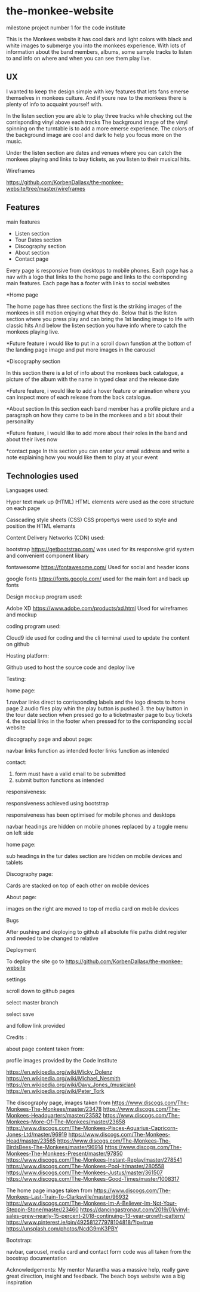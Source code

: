 # the-monkee-website
milestone project number 1 for the code institute

This is the Monkees website it has cool dark and light colors with black and white images to submerge you into the monkees experience. 
With lots of information about the band members, albums, some sample tracks to listen to and info on where and when you can see them play live.

UX
----------------------

I wanted to keep the design simple with key features that lets fans emerse themselves in monkees culture. And if youre new to the monkees there 
is plenty of info to acquaint yourself with.

In the listen section you are able to play three tracks while checking out the corrisponding vinyl above each tracks
The background image of the vinyl spinning on the turntable is to add a more emerse experience.
The colors of the background image are cool and dark to help you focus more on the music.

Under the listen section are dates and venues where you can catch the monkees playing and links to buy tickets,
as you listen to their musical hits.



Wireframes 

https://github.com/KorbenDallasx/the-monkee-website/tree/master/wireframes




Features
---------------------------------

main features

* Listen section
* Tour Dates section
* Discography section
* About section
* Contact page



Every page is responsive from desktops to mobile phones.
Each page has a nav with a logo that links to the home page and links to the corrisponding main features.
Each page has a footer with links to social websites

*Home page

The home page has three sections the first is the striking images of the monkees in still motion enjoying what they do.
Below that is the listen section where you press play and can bring the 1st landing image to life with classic hits
And below the listen section you have info where to catch the monkees playing live.

*Future feature i would like to put in a scroll down funstion at the bottom of the landing page image and put more images in the carousel

*Discography section

In this section there is a lot of info about the monkees back catalogue, a picture of the album with the name in typed clear and the release date

*Future feature, i would like to add a hover feature or animation where you can inspect more of each release from the back catalogue.

*About section
In this section each band member has a profile picture and a paragraph on how they came to be in the monkees and a bit about their personality

*Future feature, i would like to add more about their roles in the band and about their lives now

*contact page
In this section you can enter your email address and write a note explaining how you would like them to play at your event



Technologies used 
-------------------------------

Languages used:

Hyper text mark up (HTML)
HTML elements were used as the core structure on each page

Casscading style sheets (CSS)
CSS propertys were used to style and position the HTML elemants

Content Delivery Networks (CDN) used:

bootstrap https://getbootstrap.com/
was used for its responsive grid system and convenient component libary

fontawesome https://fontawesome.com/
Used for social and header icons

google fonts https://fonts.google.com/
used for the main font and back up fonts

Design mockup program used:

Adobe XD https://www.adobe.com/products/xd.html
Used for wireframes and mockup

coding program used:

Cloud9 ide
used for coding and the cli terminal used to update the content on github

Hosting platform:

Github
used to host the source code and deploy live  


Testing:

home page:

1.navbar links direct to corrisponding labels and the logo directs to home page
2.audio files play whin the play button is pushed
3. the buy button in the tour date section when pressed go to a ticketmaster page to buy tickets
4. the social links in the footer when pressed for to the corrisponding social website

discography page and about page:

navbar links function as intended
footer links function as intended

contact:

1. form must have a valid email to be submitted
2. submit button functions as intended

responsiveness:

responsiveness achieved using bootstrap

responsiveness has been optimised for mobile phones and desktops

navbar headings are hidden on mobile phones replaced by a toggle menu on left side

home page:

sub headings in the tur dates section are hidden on mobile devices and tablets

Discography page:

Cards are stacked on top of each other on mobile devices

About page:

images on the right are moved to top of media card on mobile devices 


Bugs

After pushing and deploying to github all absolute file paths didnt register and needed to be changed to relative

Deployment

To deploy the site go to https://github.com/KorbenDallasx/the-monkee-website

settings

scroll down to github pages

select master branch

select save

and follow link provided


Credits :

about page content taken from:

profile images provided by the Code Institute

https://en.wikipedia.org/wiki/Micky_Dolenz
https://en.wikipedia.org/wiki/Michael_Nesmith
https://en.wikipedia.org/wiki/Davy_Jones_(musician)
https://en.wikipedia.org/wiki/Peter_Tork

The discography page, images taken from
https://www.discogs.com/The-Monkees-The-Monkees/master/23478
https://www.discogs.com/The-Monkees-Headquarters/master/23582
https://www.discogs.com/The-Monkees-More-Of-The-Monkees/master/23658
https://www.discogs.com/The-Monkees-Pisces-Aquarius-Capricorn-Jones-Ltd/master/96919
https://www.discogs.com/The-Monkees-Head/master/23565
https://www.discogs.com/The-Monkees-The-BirdsBees-The-Monkees/master/96914
https://www.discogs.com/The-Monkees-The-Monkees-Present/master/97850
https://www.discogs.com/The-Monkees-Instant-Replay/master/278541
https://www.discogs.com/The-Monkees-Pool-It/master/280558
https://www.discogs.com/The-Monkees-Justus/master/361507
https://www.discogs.com/The-Monkees-Good-Times/master/1008317

The home page images taken from
https://www.discogs.com/The-Monkees-Last-Train-To-Clarksville/master/96932
https://www.discogs.com/The-Monkees-Im-A-Believer-Im-Not-Your-Steppin-Stone/master/23460
https://dancingastronaut.com/2019/01/vinyl-sales-grew-nearly-15-percent-2018-continuing-13-year-growth-pattern/
https://www.pinterest.ie/pin/492581277978104818/?lp=true
https://unsplash.com/photos/NcdG9mK3PBY

Bootstrap:

navbar, carousel, media card and contact form code was all taken from the boostrap documentation

Acknowledgements:
My mentor Marantha was a massive help, really gave great direction, insight and feedback.
The beach boys website was a big inspiration


